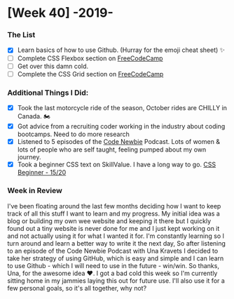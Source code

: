# [Week 40] -2019-

### The List
- [x] Learn basics of how to use Github. (Hurray for the emoji cheat sheet) :sparkles:
- [ ] Complete CSS Flexbox section on [FreeCodeCamp](https://learn.freecodecamp.org/responsive-web-design/css-flexbox) 
- [ ] Get over this damn cold.
- [ ] Complete the CSS Grid section on [FreeCodeCamp](https://learn.freecodecamp.org/responsive-web-design/css-grid)

### Additional Things I Did:
- [x] Took the last motorcycle ride of the season, October rides are CHILLY in Canada. :motorcycle:
- [x] Got advice from a recruiting coder working in the industry about coding bootcamps. Need to do more research
- [x] Listened to 5 episodes of the [Code Newbie](https://www.codenewbie.org/podcast) Podcast. Lots of women & lots of people who are self taught, feeling pumped about my own journey.
- [x] Took a beginner CSS text on SkillValue. I have a long way to go. [CSS Beginner - 15/20](https://skillvalue.com/en/certificate/BXtEOUCibQEQUt2xrdgu4OWITYHHf2iNtGIWGPO4JnIRjhy1ntshmKPMV6HK)

### Week in Review
I've been floating around the last few months deciding how I want to keep track of all this stuff I want to learn and my progress.
My initial idea was a blog or building my own wee website and keeping it there but I quickly found out a tiny website is never done for me and I just kept working on it and not actually using it for what I wanted it for. I'm constantly learning so I turn around and learn a better way to write it the next day,
So after listening to an episode of the Code Newbie Podcast with Una Kravets I decided to take her strategy of using GitHub, which is easy and simple and I can learn to use Github - which I will need to use in the future - win/win.
So thanks, Una, for the awesome idea :heart:. 
I got a bad cold this week so I'm currently sitting home in my jammies laying this out for future use. I'll also use it for a few personal goals, so it's all together, why not?
